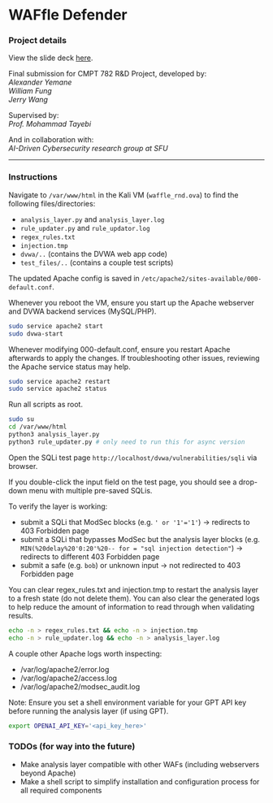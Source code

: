 # WAFfle Defender

### Project details

View the slide deck [here](https://1sfu-my.sharepoint.com/:b:/g/personal/aya119_sfu_ca/EQb7P26F3B5Pj_14_Uc-230BHhz4KD_CoB6tkhUJcGyREg?e=sAmDza).

Final submission for CMPT 782 R&D Project, developed by:  
*Alexander Yemane*  
*William Fung*  
*Jerry Wang*  

Supervised by:  
*Prof. Mohammad Tayebi*

And in collaboration with:  
*AI-Driven Cybersecurity research group at SFU*

---

### Instructions

Navigate to `/var/www/html` in the Kali VM (`waffle_rnd.ova`) to find the following files/directories:
- `analysis_layer.py` and `analysis_layer.log`
- `rule_updater.py` and `rule_updator.log`
- `regex_rules.txt`
- `injection.tmp`
- `dvwa/..` (contains the DVWA web app code)
- `test_files/..` (contains a couple test scripts)

The updated Apache config is saved in `/etc/apache2/sites-available/000-default.conf`.

Whenever you reboot the VM, ensure you start up the Apache webserver and DVWA backend services (MySQL/PHP).
```bash
sudo service apache2 start
sudo dvwa-start
```

Whenever modifying 000-default.conf, ensure you restart Apache afterwards to apply the changes. If troubleshooting other issues, reviewing the Apache service status may help.
```bash
sudo service apache2 restart
sudo service apache2 status
```

Run all scripts as root.
```bash
sudo su
cd /var/www/html
python3 analysis_layer.py
python3 rule_updater.py # only need to run this for async version
```

Open the SQLi test page `http://localhost/dvwa/vulnerabilities/sqli` via browser.

If you double-click the input field on the test page, you should see a drop-down menu with multiple pre-saved SQLis.

To verify the layer is working:
- submit a SQLi that ModSec blocks (e.g. `' or '1'='1'`) -> redirects to 403 Forbidden page
- submit a SQLi that bypasses ModSec but the analysis layer blocks (e.g. `MIN(%20delay%20'0:20'%20-- for = "sql injection detection"`) -> redirects to different 403 Forbidden page 
- submit a safe (e.g. `bob`) or unknown input -> not redirected to 403 Forbidden page

You can clear regex_rules.txt and injection.tmp to restart the analysis layer to a fresh state (do not delete them). You can also clear the generated logs to help reduce the amount of information to read through when validating results. 
```bash
echo -n > regex_rules.txt && echo -n > injection.tmp
echo -n > rule_updater.log && echo -n > analysis_layer.log
```

A couple other Apache logs worth inspecting:
- /var/log/apache2/error.log
- /var/log/apache2/access.log
- /var/log/apache2/modsec_audit.log

Note: Ensure you set a shell environment variable for your GPT API key before running the analysis layer (if using GPT).
```bash
export OPENAI_API_KEY='<api_key_here>'
```

### TODOs (for way into the future) 
- Make analysis layer compatible with other WAFs (including webservers beyond Apache)
- Make a shell script to simplify installation and configuration process for all required components

